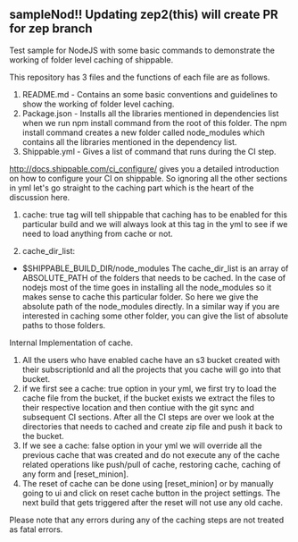 ## sampleNod!! Updating zep2(this) will create PR for zep branch
Test sample for NodeJS with some basic commands to demonstrate the working of folder level caching of shippable.

This repository has 3 files and the functions of each file are as follows.
1. README.md - Contains an some basic conventions and guidelines to show the working of folder level caching.
2. Package.json - Installs all the libraries mentioned in dependencies list when we run npm install command from the root of this folder. The npm install command creates a new folder called node_modules which contains all the libraries mentioned in the dependency list.
3. Shippable.yml - Gives a list of command that runs during the CI step.

http://docs.shippable.com/ci_configure/ gives you a detailed introduction on how to configure your CI on shippable. So ignoring all the other sections in yml let's go straight to the caching part which is the heart of the discussion here.

1. cache: true tag will tell shippable that caching has to be enabled for this particular build and we will always look at this tag in the yml to see if we need to load anything from cache or not.

2. cache_dir_list:
  - $SHIPPABLE_BUILD_DIR/node_modules
  The cache_dir_list is an array of ABSOLUTE_PATH of the folders that needs to be cached. In the case of nodejs most of the time goes in installing all the node_modules so it makes sense to cache this particular folder. So here we give the absolute path of the node_modules directly. In a similar way if you are interested in caching some other folder, you can give the list of absolute paths to those folders.

Internal Implementation of cache.
1. All the users who have enabled cache have an s3 bucket created with their subscriptionId and all the projects that you cache will go into that bucket.
2. if we first see a cache: true option in your yml, we first try to load the cache file from the bucket, if the bucket exists we extract the files to their respective location and then contiue with the git sync and subsequent CI sections. After all the CI steps are over we look at the directories that needs to cached and create zip file and push it back to the bucket.
3. If we see a cache: false option in your yml we will override all the previous cache that was created and do not execute any of the cache related operations like push/pull of cache, restoring cache, caching of any form and [reset_minion].
4. The reset of cache can be done using [reset_minion] or by manually going to ui and click on reset cache button in the project settings. The next build that gets triggered after the reset will not use any old cache.

Please note that any errors during any of the caching steps are not treated as fatal errors.
